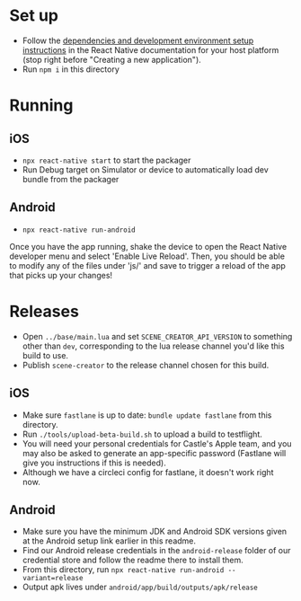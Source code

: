 # Set up

- Follow the [dependencies and development environment setup instructions](https://facebook.github.io/react-native/docs/getting-started) in the React Native documentation for your host platform (stop right before "Creating a new application").
- Run `npm i` in this directory

# Running

## iOS

- `npx react-native start` to start the packager
- Run Debug target on Simulator or device to automatically load dev bundle from the packager

## Android

- `npx react-native run-android`

Once you have the app running, shake the device to open the React Native developer menu and select 'Enable Live Reload'. Then, you should be able to modify any of the files under 'js/' and save to trigger a reload of the app that picks up your changes!

# Releases

- Open `../base/main.lua` and set `SCENE_CREATOR_API_VERSION` to something other than `dev`, corresponding to the lua release channel you'd like this build to use.
- Publish `scene-creator` to the release channel chosen for this build.

## iOS

- Make sure `fastlane` is up to date: `bundle update fastlane` from this directory.
- Run `./tools/upload-beta-build.sh` to upload a build to testflight.
- You will need your personal credentials for Castle's Apple team, and you may also be asked to generate an app-specific password (Fastlane will give you instructions if this is needed).
- Although we have a circleci config for fastlane, it doesn't work right now.

## Android

- Make sure you have the minimum JDK and Android SDK versions given at the Android setup link earlier in this readme.
- Find our Android release credentials in the `android-release` folder of our credential store and follow the readme there to install them.
- From this directory, run `npx react-native run-android --variant=release`
- Output apk lives under `android/app/build/outputs/apk/release`